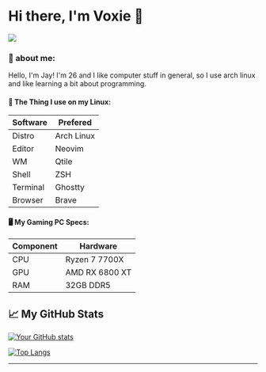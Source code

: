 # Hi there, I'm Voxie 👋

<img src="https://w.wallhaven.cc/full/3q/wallhaven-3q95d3.png">

### 🚀 about me:
Hello, I'm Jay! I'm 26 and I like computer stuff in general, so I use arch linux and like learning a bit about programming.

#### :penguin: The Thing I use on my Linux:
| Software | Prefered |
|---|---|
| Distro | Arch Linux |
| Editor | Neovim |
| WM | Qtile |
| Shell | ZSH |
| Terminal | Ghostty |
| Browser | Brave |

#### 🖥️ My Gaming PC Specs:
| Component | Hardware |
|---|---|
| CPU | Ryzen 7 7700X |
| GPU | AMD RX 6800 XT |
| RAM | 32GB DDR5 |

## 📈 My GitHub Stats

[![Your GitHub stats](https://github-readme-stats.vercel.app/api?username=voxie12&show_icons=true&theme=radical)](https://github.com/voxie12)

[![Top Langs](https://github-readme-stats.vercel.app/api/top-langs/?username=voxie12&layout=compact&theme=radical)](https://github.com/voxie12)

---
